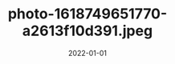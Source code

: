 ---
title: "photo-1618749651770-a2613f10d391.jpeg"
src: "../../assets/images/photo-1618749651770-a2613f10d391.jpeg"
date: 2022-01-01
tags: ["Berlin"]
---